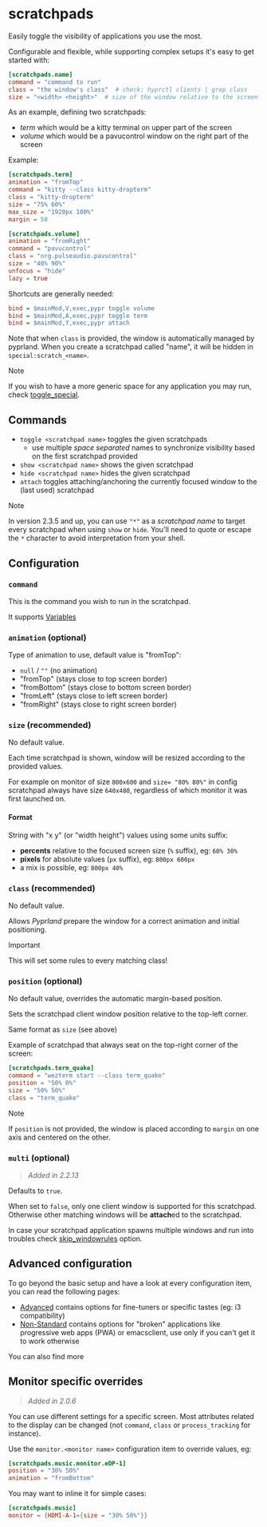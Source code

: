 # scratchpads

Easily toggle the visibility of applications you use the most.

Configurable and flexible, while supporting complex setups it's easy to get started with:

```toml
[scratchpads.name]
command = "command to run"
class = "the window's class"  # check: hyprctl clients | grep class
size = "<width> <height>"  # size of the window relative to the screen size
```

As an example, defining two scratchpads:

- _term_ which would be a kitty terminal on upper part of the screen
- _volume_ which would be a pavucontrol window on the right part of the screen

Example:

```toml
[scratchpads.term]
animation = "fromTop"
command = "kitty --class kitty-dropterm"
class = "kitty-dropterm"
size = "75% 60%"
max_size = "1920px 100%"
margin = 50

[scratchpads.volume]
animation = "fromRight"
command = "pavucontrol"
class = "org.pulseaudio.pavucontrol"
size = "40% 90%"
unfocus = "hide"
lazy = true
```

Shortcuts are generally needed:

```ini
bind = $mainMod,V,exec,pypr toggle volume
bind = $mainMod,A,exec,pypr toggle term
bind = $mainMod,Y,exec,pypr attach
```

Note that when `class` is provided, the window is automatically managed by pyprland.
When you create a scratchpad called "name", it will be hidden in `special:scratch_<name>`.

> [!note]
> If you wish to have a more generic space for any application you may run, check [toggle_special](toggle_special).

## Commands

- `toggle <scratchpad name>`  toggles the given scratchpads
  - use multiple _space separated_ names to synchronize visibility based on the first scratchpad provided
- `show <scratchpad name>`  shows the given scratchpad
- `hide <scratchpad name>`  hides the given scratchpad
- `attach`  toggles attaching/anchoring the currently focused window to the (last used) scratchpad

> [!note]
> In version 2.3.5 and up, you can use `"*"` as a _scratchpad name_ to target every scratchpad when using `show` or `hide`.
> You'll need to quote or escape the `*` character to avoid interpretation from your shell.

## Configuration

### `command`

This is the command you wish to run in the scratchpad.

It supports [Variables](Variables)

### `animation` (optional)

Type of animation to use, default value is "fromTop":

- `null` / `""` (no animation)
- "fromTop" (stays close to top screen border)
- "fromBottom" (stays close to bottom screen border)
- "fromLeft" (stays close to left screen border)
- "fromRight" (stays close to right screen border)

### `size` (recommended)

No default value.

Each time scratchpad is shown, window will be resized according to the provided values.

For example on monitor of size `800x600` and `size= "80% 80%"` in config scratchpad always have size `640x480`,
regardless of which monitor it was first launched on.

#### Format

String with "x y" (or "width height") values using some units suffix:

- **percents** relative to the focused screen size (`%` suffix), eg: `60% 30%`
- **pixels** for absolute values (`px` suffix), eg: `800px 600px`
- a mix is possible, eg: `800px 40%`

### `class` (recommended)

No default value.

Allows _Pyprland_ prepare the window for a correct animation and initial positioning.

> [!important]
> This will set some rules to every matching class!

### `position` (optional)

No default value, overrides the automatic margin-based position.

Sets the scratchpad client window position relative to the top-left corner.

Same format as `size` (see above)

Example of scratchpad that always seat on the top-right corner of the screen:

```toml
[scratchpads.term_quake]
command = "wezterm start --class term_quake"
position = "50% 0%"
size = "50% 50%"
class = "term_quake"
```

> [!note]
> If `position` is not provided, the window is placed according to `margin` on one axis and centered on the other.

### `multi` (optional)

> _Added in 2.2.13_

Defaults to `true`.

When set to `false`, only one client window is supported for this scratchpad.
Otherwise other matching windows will be **attach**ed to the scratchpad.

In case your scratchpad application spawns multiple windows and run
into troubles check [skip_windowrules](scratchpads_nonstandard#skip_windowrules) option.

## Advanced configuration

To go beyond the basic setup and have a look at every configuration item, you can read the following pages:

- [Advanced](scratchpads_advanced) contains options for fine-tuners or specific tastes (eg: i3 compatibility)
- [Non-Standard](scratchpads_nonstandard) contains options for "broken" applications
like progressive web apps (PWA) or emacsclient, use only if you can't get it to work otherwise

You can also find more

## Monitor specific overrides

> _Added in 2.0.6_

You can use different settings for a specific screen.
Most attributes related to the display can be changed (not `command`, `class` or `process_tracking` for instance).

Use the `monitor.<monitor name>` configuration item to override values, eg:

```toml
[scratchpads.music.monitor.eDP-1]
position = "30% 50%"
animation = "fromBottom"
```

You may want to inline it for simple cases:

```toml
[scratchpads.music]
monitor = {HDMI-A-1={size = "30% 50%"}}
```
